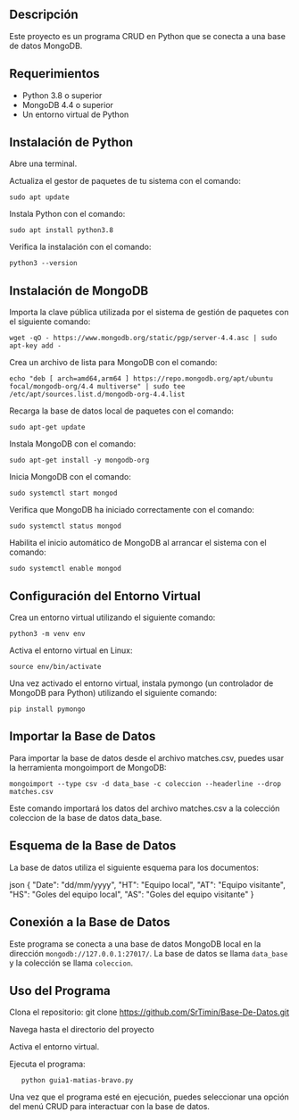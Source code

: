 ## Descripción

Este proyecto es un programa CRUD en Python que se conecta a una base de datos MongoDB.

## Requerimientos

- Python 3.8 o superior
- MongoDB 4.4 o superior
- Un entorno virtual de Python
  
## Instalación de Python

  Abre una terminal.

Actualiza el gestor de paquetes de tu sistema con el comando: 
    
    sudo apt update

  Instala Python con el comando: 

    sudo apt install python3.8

  Verifica la instalación con el comando: 

    python3 --version

## Instalación de MongoDB

  Importa la clave pública utilizada por el sistema de gestión de paquetes con el siguiente comando: 

    wget -qO - https://www.mongodb.org/static/pgp/server-4.4.asc | sudo apt-key add -
  
  Crea un archivo de lista para MongoDB con el comando: 

    echo "deb [ arch=amd64,arm64 ] https://repo.mongodb.org/apt/ubuntu focal/mongodb-org/4.4 multiverse" | sudo tee /etc/apt/sources.list.d/mongodb-org-4.4.list
  
  Recarga la base de datos local de paquetes con el comando: 

    sudo apt-get update
  
  Instala MongoDB con el comando: 

    sudo apt-get install -y mongodb-org
  
  Inicia MongoDB con el comando: 

    sudo systemctl start mongod
  
  Verifica que MongoDB ha iniciado correctamente con el comando: 

    sudo systemctl status mongod
  
  Habilita el inicio automático de MongoDB al arrancar el sistema con el comando:  

    sudo systemctl enable mongod

## Configuración del Entorno Virtual

  Crea un entorno virtual utilizando el siguiente comando: 

    python3 -m venv env
  
  Activa el entorno virtual en Linux: 

    source env/bin/activate
  
  Una vez activado el entorno virtual, instala pymongo (un controlador de MongoDB para Python) utilizando el siguiente comando: 

    pip install pymongo


## Importar la Base de Datos

Para importar la base de datos desde el archivo matches.csv, puedes usar la herramienta mongoimport de MongoDB:

    mongoimport --type csv -d data_base -c coleccion --headerline --drop matches.csv

Este comando importará los datos del archivo matches.csv a la colección coleccion de la base de datos data_base.

## Esquema de la Base de Datos

La base de datos utiliza el siguiente esquema para los documentos:

json
{
    "Date": "dd/mm/yyyy",
    "HT": "Equipo local",
    "AT": "Equipo visitante",
    "HS": "Goles del equipo local",
    "AS": "Goles del equipo visitante"
}


## Conexión a la Base de Datos

Este programa se conecta a una base de datos MongoDB local en la dirección `mongodb://127.0.0.1:27017/`. La base de datos se llama `data_base` y la colección se llama `coleccion`.

## Uso del Programa

  Clona el repositorio: git clone https://github.com/SrTimin/Base-De-Datos.git
  
  Navega hasta el directorio del proyecto
  
  Activa el entorno virtual.
  
  Ejecuta el programa:

       python guia1-matias-bravo.py

Una vez que el programa esté en ejecución, puedes seleccionar una opción del menú CRUD para interactuar con la base de datos.
